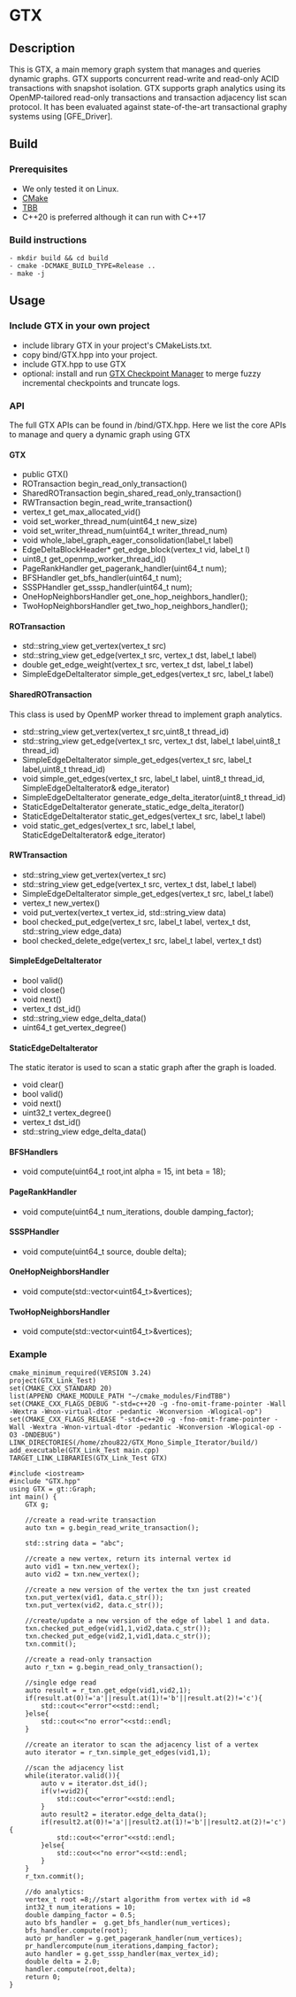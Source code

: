 # GTX

## Description
This is GTX, a main memory graph system that manages and queries dynamic graphs. GTX supports concurrent read-write and read-only ACID transactions with snapshot isolation. GTX supports graph analytics using its OpenMP-tailored read-only transactions and transaction adjacency list scan protocol. It has been evaluated against state-of-the-art transactional graphy systems using [GFE_Driver]. 
## Build
### Prerequisites 
- We only tested it on Linux.
- [CMake](https://gitlab.kitware.com/cmake/cmake)
- [TBB](https://github.com/oneapi-src/oneTBB) 
- C++20 is preferred although it can run with C++17 

### Build instructions 
```
- mkdir build && cd build
- cmake -DCMAKE_BUILD_TYPE=Release ..
- make -j
```
## Usage
### Include GTX in your own project
- include library GTX in your project's CMakeLists.txt. 
- copy bind/GTX.hpp into your project. 
- include GTX.hpp to use GTX
- optional: install and run [GTX Checkpoint Manager](https://anonymous.4open.science/r/GTX_Checkpoint_Merger-608E/README.md) to merge fuzzy incremental checkpoints and truncate logs.
### API
The full GTX APIs can be found in /bind/GTX.hpp.
Here we list the core APIs to manage and query a dynamic graph using GTX

#### GTX
- public GTX() 
- ROTransaction begin_read_only_transaction()
- SharedROTransaction begin_shared_read_only_transaction()
- RWTransaction begin_read_write_transaction()
- vertex_t get_max_allocated_vid()
- void set_worker_thread_num(uint64_t new_size)
- void set_writer_thread_num(uint64_t writer_thread_num)
- void whole_label_graph_eager_consolidation(label_t label)
- EdgeDeltaBlockHeader* get_edge_block(vertex_t vid, label_t l)
- uint8_t get_openmp_worker_thread_id()
- PageRankHandler get_pagerank_handler(uint64_t num);
- BFSHandler get_bfs_handler(uint64_t num);
- SSSPHandler get_sssp_handler(uint64_t num);
- OneHopNeighborsHandler get_one_hop_neighbors_handler();
- TwoHopNeighborsHandler get_two_hop_neighbors_handler();

#### ROTransaction
- std::string_view get_vertex(vertex_t src)
- std::string_view get_edge(vertex_t src, vertex_t dst, label_t label)
- double get_edge_weight(vertex_t src, vertex_t dst, label_t label)
- SimpleEdgeDeltaIterator simple_get_edges(vertex_t src, label_t label)

#### SharedROTransaction
This class is used by OpenMP worker thread to implement graph analytics.
- std::string_view get_vertex(vertex_t src,uint8_t thread_id)
- std::string_view get_edge(vertex_t src, vertex_t dst, label_t label,uint8_t thread_id)     
- SimpleEdgeDeltaIterator simple_get_edges(vertex_t src, label_t label,uint8_t thread_id)
- void simple_get_edges(vertex_t src, label_t label, uint8_t thread_id, SimpleEdgeDeltaIterator& edge_iterator)
- SimpleEdgeDeltaIterator generate_edge_delta_iterator(uint8_t thread_id)
- StaticEdgeDeltaIterator generate_static_edge_delta_iterator()
- StaticEdgeDeltaIterator static_get_edges(vertex_t src, label_t label)
- void static_get_edges(vertex_t src, label_t label, StaticEdgeDeltaIterator& edge_iterator)

#### RWTransaction
- std::string_view get_vertex(vertex_t src)
- std::string_view get_edge(vertex_t src, vertex_t dst, label_t label)
- SimpleEdgeDeltaIterator simple_get_edges(vertex_t src, label_t label)
- vertex_t new_vertex()
- void put_vertex(vertex_t vertex_id, std::string_view data)
- bool checked_put_edge(vertex_t src, label_t label, vertex_t dst, std::string_view edge_data)
- bool checked_delete_edge(vertex_t src, label_t label, vertex_t dst)

#### SimpleEdgeDeltaIterator
- bool valid()
- void close()
- void next()
- vertex_t dst_id() 
- std::string_view  edge_delta_data() 
- uint64_t get_vertex_degree()

#### StaticEdgeDeltaIterator
The static iterator is used to scan a static graph after the graph is loaded.
- void clear()
- bool valid()
- void next()
- uint32_t vertex_degree()
- vertex_t dst_id() 
- std::string_view  edge_delta_data()

#### BFSHandlers
- void compute(uint64_t root,int alpha = 15, int beta = 18);

#### PageRankHandler
- void compute(uint64_t num_iterations, double damping_factor);

#### SSSPHandler
- void compute(uint64_t source, double delta);

#### OneHopNeighborsHandler
- void compute(std::vector<uint64_t>&vertices);

#### TwoHopNeighborsHandler
- void compute(std::vector<uint64_t>&vertices);

### Example
```
cmake_minimum_required(VERSION 3.24)
project(GTX_Link_Test)
set(CMAKE_CXX_STANDARD 20)
list(APPEND CMAKE_MODULE_PATH "~/cmake_modules/FindTBB")
set(CMAKE_CXX_FLAGS_DEBUG "-std=c++20 -g -fno-omit-frame-pointer -Wall -Wextra -Wnon-virtual-dtor -pedantic -Wconversion -Wlogical-op")
set(CMAKE_CXX_FLAGS_RELEASE "-std=c++20 -g -fno-omit-frame-pointer -Wall -Wextra -Wnon-virtual-dtor -pedantic -Wconversion -Wlogical-op -O3 -DNDEBUG")
LINK_DIRECTORIES(/home/zhou822/GTX_Mono_Simple_Iterator/build/)
add_executable(GTX_Link_Test main.cpp)
TARGET_LINK_LIBRARIES(GTX_Link_Test GTX)
```

```
#include <iostream>
#include "GTX.hpp"
using GTX = gt::Graph;
int main() {
    GTX g;

    //create a read-write transaction
    auto txn = g.begin_read_write_transaction();

    std::string data = "abc";

    //create a new vertex, return its internal vertex id
    auto vid1 = txn.new_vertex();
    auto vid2 = txn.new_vertex();

    //create a new version of the vertex the txn just created
    txn.put_vertex(vid1, data.c_str());
    txn.put_vertex(vid2, data.c_str());

    //create/update a new version of the edge of label 1 and data.
    txn.checked_put_edge(vid1,1,vid2,data.c_str());
    txn.checked_put_edge(vid2,1,vid1,data.c_str());
    txn.commit();

    //create a read-only transaction
    auto r_txn = g.begin_read_only_transaction();

    //single edge read
    auto result = r_txn.get_edge(vid1,vid2,1);
    if(result.at(0)!='a'||result.at(1)!='b'||result.at(2)!='c'){
        std::cout<<"error"<<std::endl;
    }else{
        std::cout<<"no error"<<std::endl;
    }

    //create an iterator to scan the adjacency list of a vertex
    auto iterator = r_txn.simple_get_edges(vid1,1);

    //scan the adjacency list
    while(iterator.valid()){
        auto v = iterator.dst_id();
        if(v!=vid2){
            std::cout<<"error"<<std::endl;
        }
        auto result2 = iterator.edge_delta_data();
        if(result2.at(0)!='a'||result2.at(1)!='b'||result2.at(2)!='c'){
            std::cout<<"error"<<std::endl;
        }else{
            std::cout<<"no error"<<std::endl;
        }
    }
    r_txn.commit();

    //do analytics:
    vertex_t root =8;//start algorithm from vertex with id =8
    int32_t num_iterations = 10;
    double damping_factor = 0.5;
    auto bfs_handler =  g.get_bfs_handler(num_vertices);
    bfs_handler.compute(root);
    auto pr_handler = g.get_pagerank_handler(num_vertices);
    pr_handlercompute(num_iterations,damping_factor);
    auto handler = g.get_sssp_handler(max_vertex_id);
    double delta = 2.0;
    handler.compute(root,delta);
    return 0;
}
```